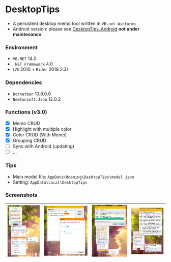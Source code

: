 # DesktopTips

+ A persistent desktop memo tool written in `VB.net Winforms`
+ Android version: please see [DesktopTips_Android](https://github.com/Aoi-hosizora/DesktopTips_Android) **not under maintenance**

### Environment

+ `VB.NET` 14.0
+ `.NET Framework` 4.0
+ (`VS` 2010 + `Rider` 2019.2.3)

### Dependencies

+ `Dotnetbar` 10.8.0.0
+ `Newtonsoft.Json` 12.0.2

### Functions (v3.0)

+ [x] Memo CRUD
+ [x] Highlight with multiple color
+ [x] Color CRUD (With Memo)
+ [x] Grouping CRUD
+ [ ] Sync with Android (updating)
+ [ ] ...

### Tips

+ Main model file: `AppData\Roaming\DesktopTips\model.json`
+ Setting: `AppData\Local\DesktopTips`

### Screenshots

|![Screenshots_1](./assets/Screenshots_1.jpg)|![Screenshots_2](./assets/Screenshots_2.jpg)|![Screenshots_3](./assets/Screenshots_3.jpg)|![Screenshots_4](./assets/Screenshots_4.jpg)|
|:---:|:---:|:---:|:---:|

